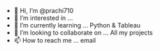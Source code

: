 - 👋 Hi, I’m @prachi710
- 👀 I’m interested in ... 
- 🌱 I’m currently learning ... Python & Tableau
- 💞️ I’m looking to collaborate on ... All my projects
- 📫 How to reach me ... email

<!---
prachi710/prachi710 is a ✨ special ✨ repository because its `README.md` (this file) appears on your GitHub profile.
You can click the Preview link to take a look at your changes.
--->
